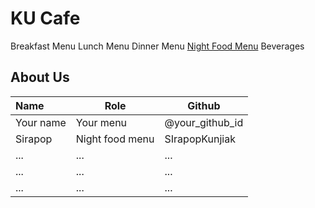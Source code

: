 # KU Cafe

Breakfast Menu
Lunch Menu
Dinner Menu
[Night Food Menu](Menu.md#-Night-Food-Menu)
Beverages

## About Us

| Name      | Role      | Github   |
|:----------|-----------|----------|
| Your name | Your menu | @your_github_id |
| Sirapop   | Night food menu | SIrapopKunjiak |
| ...       | ...       | ...      |
| ...       | ...       | ...      |
| ...       | ...       | ...      |

